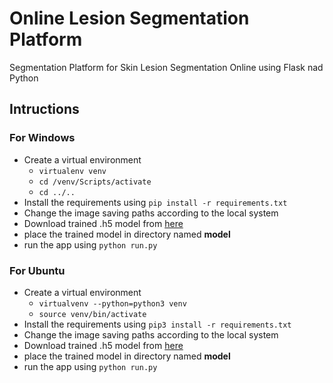 # Online Lesion Segmentation Platform
Segmentation Platform for Skin Lesion Segmentation Online using Flask nad Python

## Intructions  

### For Windows
- Create a virtual environment
	- `virtualenv venv`
	- `cd /venv/Scripts/activate`
	- `cd ../..`
- Install the requirements using `pip install -r requirements.txt`
- Change the image saving paths according to the local system
- Download trained .h5 model from [here](https://drive.google.com/open?id=1BAG2F6BjKRK4zePTkSy15Rbi5au1u698)  
- place the trained model in directory named **model**
- run the app using `python run.py`

### For Ubuntu
- Create a virtual environment
	- `virtualvenv --python=python3 venv`
	- `source venv/bin/activate`
- Install the requirements using `pip3 install -r requirements.txt`
- Change the image saving paths according to the local system
- Download trained .h5 model from [here](https://drive.google.com/open?id=1BAG2F6BjKRK4zePTkSy15Rbi5au1u698)  
- place the trained model in directory named **model**
- run the app using `python run.py`

